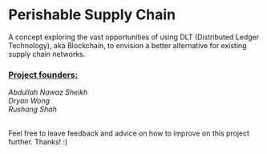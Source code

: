 # Perishable Supply Chain
A concept exploring the vast opportunities of using DLT (Distributed Ledger Technology), aka Blockchain, to envision a better alternative for existing supply chain networks.

<h3><b><u>Project founders:</u></b></h3> 
 <em>Abdullah Nawaz Sheikh</em> <br>
<em>Dryan Wong</em> <br>
<em>Rushang Shah</em> <br> 

<br>
<p>Feel free to leave feedback and advice on how to improve on this project further. Thanks! :)</p>
